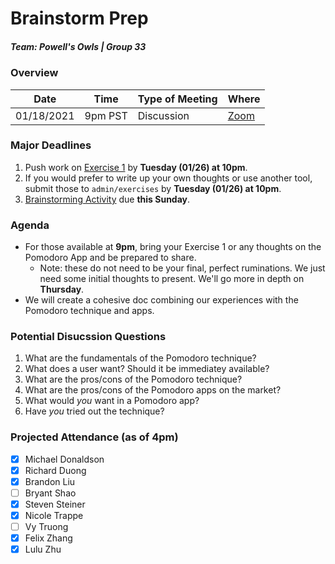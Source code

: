 # Brainstorm Prep
##### Team: Powell's Owls | Group 33

### Overview
| Date       | Time      | Type of Meeting   | Where                                     |
| ---------- | --------- | ----------------- | ----------------------------------------- |
| 01/18/2021 | 9pm PST   | Discussion        | [Zoom](https://ucsd.zoom.us/j/4117802958) |


### Major Deadlines
1. Push work on [Exercise 1](https://github.com/ntrappe/cse110-w21-group33/blob/main/admin/exercises/exercise1.md) by **Tuesday (01/26) at 10pm**.
2. If you would prefer to write up your own thoughts or use another tool, submit those to `admin/exercises` by **Tuesday (01/26) at 10pm**.
3. [Brainstorming Activity](https://canvas.ucsd.edu/courses/21783/assignments/259318) due **this Sunday**.


### Agenda
- For those available at **9pm**, bring your Exercise 1 or any thoughts on the Pomodoro App and be prepared to share.
  - Note: these do not need to be your final, perfect ruminations. We just need some initial thoughts to present. We'll go more in depth on **Thursday**.
- We will create a cohesive doc combining our experiences with the Pomodoro technique and apps.

### Potential Disucssion Questions
1. What are the fundamentals of the Pomodoro technique?
2. What does a user want? Should it be immediatey available?
3. What are the pros/cons of the Pomodoro technique?
4. What are the pros/cons of the Pomodoro apps on the market?
5. What would *you* want in a Pomodoro app?
6. Have *you* tried out the technique?

### Projected Attendance (as of 4pm)
- [x] Michael Donaldson
- [x] Richard Duong
- [x] Brandon Liu
- [ ] Bryant Shao
- [x] Steven Steiner
- [x] Nicole Trappe
- [ ] Vy Truong
- [x] Felix Zhang
- [x] Lulu Zhu
